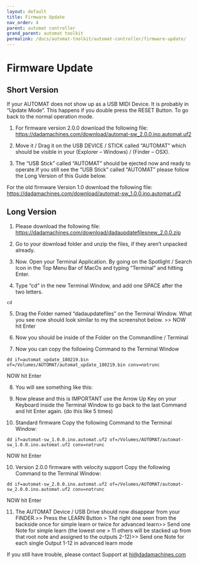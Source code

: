 ```yaml
---
layout: default
title: Firmware Update
nav_order: 4
parent: automat controller
grand_parent: automat toolkit
permalink: /docs/automat-toolkit/automat-controller/firmware-update/
---
```


# Firmware Update


## Short Version
If your AUTOMAT does not show up as a USB MIDI Device. It is probably in “Update Mode”. This happens if you double press the RESET Button. To go back to the normal operation mode.

1. For firmware version 2.0.0 download the following file: https://dadamachines.com/download/automat-sw_2.0.0.ino.automat.uf2

2. Move it / Drag it on the USB DEVICE / STICK called “AUTOMAT” which should be visible in your (Explorer – Windows) / (Finder – OSX).

3. The “USB Stick” called “AUTOMAT” should be ejected now and ready to operate.If you still see the “USB Stick” called “AUTOMAT” please follow the Long Version of this Guide below.

For the old firmware Version 1.0 download the following file: https://dadamachines.com/download/automat-sw_1.0.0.ino.automat.uf2



## Long Version
1. Please download the following file: https://dadamachines.com/download/dadaupdatefilesnew_2.0.0.zip

2. Go to your download folder and unzip the files, if they aren’t unpacked already.

3. Now. Open your Terminal Application. By going on the Spotlight / Search Icon in the Top Menu Bar of MacOs and typing “Terminal” and hitting Enter.

4. Type “cd” in the new Terminal Window, and add one SPACE after the two letters.
```
cd
```

5. Drag the Folder named “dadaupdatefiles” on the Terminal Window. What you see now should look similar to my the screenshot below. >> NOW hit Enter

6. Now you should be inside of the Folder on the Commandline / Terminal

7. Now you can copy the following Command to the Terminal Window
```
dd if=automat_update_180219.bin of=/Volumes/AUTOMAT/automat_update_180219.bin conv=notrunc
```
NOW hit Enter

8. You will see something like this:

9. Now please and this is IMPORTANT use the Arrow Up Key on your Keyboard inside the Terminal Window to go back to the last Command and hit Enter again. (do this like 5 times)

10. Standard firmware Copy the following Command to the Terminal Window: 
```
dd if=automat-sw_1.0.0.ino.automat.uf2 of=/Volumes/AUTOMAT/automat-sw_1.0.0.ino.automat.uf2 conv=notrunc
```
NOW hit Enter

10. Version 2.0.0 firmware with velocity support  Copy the following Command to the Terminal Window:
```
dd if=automat-sw_2.0.0.ino.automat.uf2 of=/Volumes/AUTOMAT/automat-sw_2.0.0.ino.automat.uf2 conv=notrunc
```
NOW hit Enter

11. The AUTOMAT Device / USB Drive should now disappear from your FINDER.>> Press the LEARN Button > The right one seen from the backside once for simple learn or twice for advanced learn>> Send one Note for simple learn (the lowest one > 11 others will be stacked up from that root note and assigned to the outputs 2-12)>> Send one Note for each single Output 1-12 in advanced learn mode

If you still have trouble, please contact Support at hi@dadamachines.com